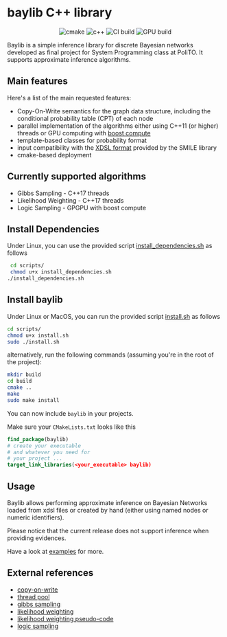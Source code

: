 # baylib C++ library
<p align="center">
 <img alt="cmake" src="https://img.shields.io/badge/cmake-v3.13+-green"/>
 <img alt="c++" src="https://img.shields.io/badge/C++-17 | 20-blue.svg?style=flat&logo=c%2B%2B"/> 
 <img alt="CI build" src="https://github.com/mspronesti/baylib/actions/workflows/ci.yml/badge.svg"/> 
 <img alt="GPU build" src="https://github.com/mspronesti/baylib/actions/workflows/build-gpu.yml/badge.svg"/>
</p>

Baylib is a simple inference library for discrete Bayesian networks developed as final project for System Programming class at PoliTO.
It supports approximate inference algorithms.

## Main features
Here's a list of the main requested features:
* Copy-On-Write semantics for the graph data structure, including the conditional probability table (CPT) of each node 
* parallel implementation of the algorithms either using C++11 (or higher) threads or GPU computing with [boost compute](https://www.boost.org/doc/libs/1_66_0/libs/compute/doc/html/index.html)
* template-based classes for probability format
* input compatibility with the [XDSL format](https://support.bayesfusion.com/docs/) provided by the SMILE library
* cmake-based deployment

## Currently supported algorithms
* Gibbs Sampling - C++17 threads
* Likelihood Weighting - C++17 threads
* Logic Sampling - GPGPU with boost compute

## Install Dependencies
Under Linux, you can use 
the provided script [install_dependencies.sh](scripts/install_dependencies.sh) as follows
```bash
 cd scripts/
 chmod u+x install_dependencies.sh
./install_dependencies.sh
```

## Install baylib
Under Linux or MacOS, you can 
run the provided script [install.sh](scripts/install.sh) as follows
```bash
cd scripts/
chmod u+x install.sh
sudo ./install.sh
```
alternatively, run the following commands
(assuming you're in the root of the project):
```bash
mkdir build
cd build
cmake ..
make
sudo make install
```
You can now include `baylib` in your projects.

Make sure your `CMakeLists.txt` looks like this
```cmake
find_package(baylib)
# create your executable 
# and whatever you need for
# your project ...
target_link_libraries(<your_executable> baylib)
```
## Usage
Baylib allows performing approximate inference on Bayesian Networks loaded from xdsl files
or created by hand (either using named nodes or numeric identifiers). 

Please notice that the current release
does not support inference when providing evidences.

Have a look at [examples](examples) for more.

## External references
* [copy-on-write](https://doc.qt.io/qt-5/qsharedpointer.html)
* [thread pool](https://github.com/bshoshany/thread-pool)
* [gibbs sampling](http://vision.psych.umn.edu/users/schrater/schrater_lab/courses/AI2/gibbs.pdf)
* [likelihood weighting](https://arxiv.org/pdf/1304.1504.pdf)
* [likelihood weighting pseudo-code](https://github.com/aimacode/aima-pseudocode/blob/master/md/Likelihood-Weighting.md)
* [logic sampling](https://www.academia.edu/35954159/Propagating_Uncertainty_in_Bayesian_Networks_by_Probabilistic_Logic_Sampling)
